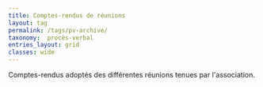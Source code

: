 ```yaml
---
title: Comptes-rendus de réunions
layout: tag
permalink: /tags/pv-archive/
taxonomy:  procès-verbal
entries_layout: grid
classes: wide
---
```


Comptes-rendus adoptés des différentes réunions tenues par l'association.
